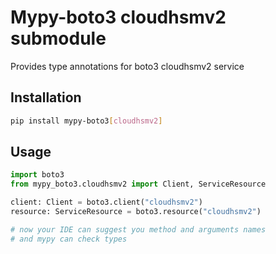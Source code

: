 # Mypy-boto3 cloudhsmv2 submodule

Provides type annotations for boto3 cloudhsmv2 service

## Installation

```bash
pip install mypy-boto3[cloudhsmv2]
```

## Usage

```python
import boto3
from mypy_boto3.cloudhsmv2 import Client, ServiceResource

client: Client = boto3.client("cloudhsmv2")
resource: ServiceResource = boto3.resource("cloudhsmv2")

# now your IDE can suggest you method and arguments names
# and mypy can check types
```

